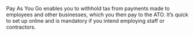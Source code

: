 Pay As You Go enables you to withhold tax from payments made to employees and other businesses, which you then pay to the ATO. It’s quick to set up online and is mandatory if you intend employing staff or contractors.